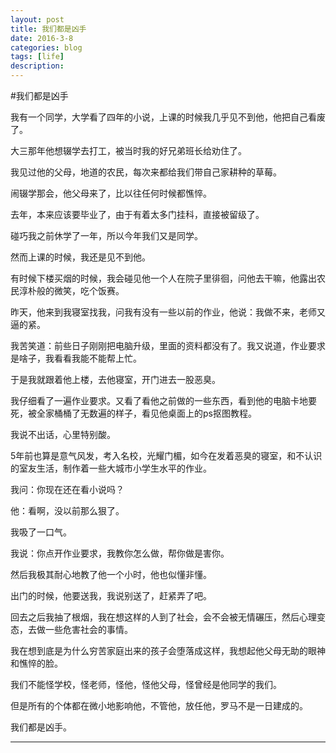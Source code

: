 ```yaml
---
layout: post
title: 我们都是凶手
date: 2016-3-8
categories: blog
tags: [life]
description:
---
```


#我们都是凶手

我有一个同学，大学看了四年的小说，上课的时候我几乎见不到他，他把自己看废了。

大三那年他想辍学去打工，被当时我的好兄弟班长给劝住了。

我见过他的父母，地道的农民，每次来都给我们带自己家耕种的草莓。

闹辍学那会，他父母来了，比以往任何时候都憔悴。

去年，本来应该要毕业了，由于有着太多门挂科，直接被留级了。

碰巧我之前休学了一年，所以今年我们又是同学。

然而上课的时候，我还是见不到他。

有时候下楼买烟的时候，我会碰见他一个人在院子里徘徊，问他去干嘛，他露出农民淳朴般的微笑，吃个饭赛。

昨天，他来到我寝室找我，问我有没有一些以前的作业，他说：我做不来，老师又逼的紧。


我苦笑道：前些日子刚刚把电脑升级，里面的资料都没有了。我又说道，作业要求是啥子，我看看我能不能帮上忙。


于是我就跟着他上楼，去他寝室，开门进去一股恶臭。


我仔细看了一遍作业要求。又看了看他之前做的一些东西，看到他的电脑卡地要死，被全家桶桶了无数遍的样子，看见他桌面上的ps抠图教程。

我说不出话，心里特别酸。

5年前也算是意气风发，考入名校，光耀门楣，如今在发着恶臭的寝室，和不认识的室友生活，制作着一些大城市小学生水平的作业。

我问：你现在还在看小说吗？

他：看啊，没以前那么狠了。

我吸了一口气。

我说：你点开作业要求，我教你怎么做，帮你做是害你。

然后我极其耐心地教了他一个小时，他也似懂非懂。

出门的时候，他要送我，我说别送了，赶紧弄了吧。

回去之后我抽了根烟，我在想这样的人到了社会，会不会被无情碾压，然后心理变态，去做一些危害社会的事情。

我在想到底是为什么穷苦家庭出来的孩子会堕落成这样，我想起他父母无助的眼神和憔悴的脸。

我们不能怪学校，怪老师，怪他，怪他父母，怪曾经是他同学的我们。

但是所有的个体都在微小地影响他，不管他，放任他，罗马不是一日建成的。

我们都是凶手。	

---



